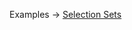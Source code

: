 <p class="ExampleLinks">Examples <span class="ExampleLinksTitleSeparator">-></span> <a href="../../examples/type_level/selection-sets">Selection Sets</a></p>
